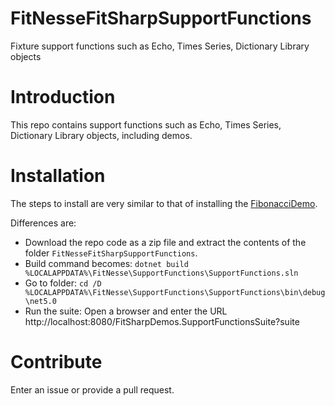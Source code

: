 # FitNesseFitSharpSupportFunctions
Fixture support functions such as Echo, Times Series, Dictionary Library objects


# Introduction 
This repo contains support functions such as Echo, Times Series, Dictionary Library objects, including demos.

# Installation
The steps to install are very similar to that of installing the [FibonacciDemo](../../../FitNesseFitSharpFibonacciDemo).

Differences are:
* Download the repo code as a zip file and extract the contents of the folder ```FitNesseFitSharpSupportFunctions```. 
* Build command becomes: `dotnet build %LOCALAPPDATA%\FitNesse\SupportFunctions\SupportFunctions.sln`
* Go to folder: `cd /D %LOCALAPPDATA%\FitNesse\SupportFunctions\SupportFunctions\bin\debug\net5.0`
* Run the suite: Open a browser and enter the URL http://localhost:8080/FitSharpDemos.SupportFunctionsSuite?suite

# Contribute
Enter an issue or provide a pull request. 

